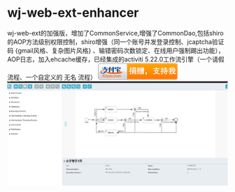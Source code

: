 # wj-web-ext-enhancer
wj-web-ext的加强版，增加了CommonService,增强了CommonDao,包括shiro的AOP方法级别权限控制，shiro增强（同一个账号并发登录控制、jcaptcha验证码 {gmail风格、复杂图片风格} 、输错密码次数锁定、在线用户强制踢出功能），AOP日志，加入ehcache缓存，已经集成的activiti 5.22.0工作流引擎（一个请假流程、一个自定义的 无名 流程）
![image](https://github.com/longyzkd/wj-web-ext-enhancer/blob/master/itss/src/main/webapp/static/style/images/alipay.jpg)
![image](https://github.com/longyzkd/wj-web-ext-enhancer/blob/master/itss/src/main/webapp/gitImg/5.png)
